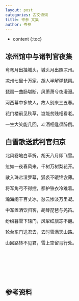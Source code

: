 ```yaml
---
layout: post
categories: 古文诗词
title: 岑参 文集
author: 岑参
---
```

* content
{:toc}

## 凉州馆中与诸判官夜集

弯弯月出挂城头，城头月出照凉州。

凉州七里十万家，胡人半解弹琵琶。

琵琶一曲肠堪断，风萧萧兮夜漫漫。

河西幕中多故人，故人别来三五春。

花门楼前见秋草，岂能贫贱相看老。

一生大笑能几回，斗酒相逢须醉倒。

## 白雪歌送武判官归京

北风卷地白草折，胡天八月即飞雪。

忽如一夜春风来，千树万树梨花开。

散入珠帘湿罗幕，狐裘不暖锦衾薄。

将军角弓不得控，都护铁衣冷难着。

瀚海阑干百丈冰，愁云惨淡万里凝。

中军置酒饮归客，胡琴琵琶与羌笛。

纷纷暮雪下辕门，风掣红旗冻不翻。

轮台东门送君去，去时雪满天山路。

山回路转不见君，雪上空留马行处。 






<br/><br/><br/><br/><br/>
## 参考资料



